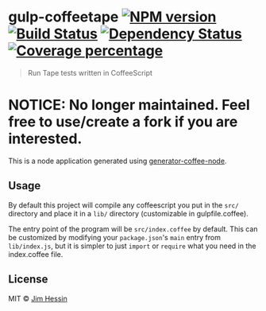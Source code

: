 # gulp-coffeetape [![NPM version][npm-image]][npm-url] [![Build Status][travis-image]][travis-url] [![Dependency Status][daviddm-image]][daviddm-url] [![Coverage percentage][coveralls-image]][coveralls-url]
> Run Tape tests written in CoffeeScript

# NOTICE: No longer maintained. Feel free to use/create a fork if you are interested.

This is a node application generated using [generator-coffee-node](https://github.com/jhessin/generator-coffee-node).

## Usage

By default this project will compile any coffeescript you put in the `src/` directory and place it in a `lib/` directory (customizable in gulpfile.coffee).

The entry point of the program will be `src/index.coffee` by default. This can be customized by modifying your `package.json`&#39;s `main` entry from `lib/index.js`, but it is simpler to just `import` or `require` what you need in the index.coffee file.

## License

MIT © [Jim Hessin](http://www.grillbrickstudios.com)


[npm-image]: https://badge.fury.io/js/gulp-coffeetape.svg
[npm-url]: https://npmjs.org/package/gulp-coffeetape
[travis-image]: https://travis-ci.org/jhessin/gulp-coffeetape.svg?branch=master
[travis-url]: https://travis-ci.org/jhessin/gulp-coffeetape
[daviddm-image]: https://david-dm.org/jhessin/gulp-coffeetape.svg?theme=shields.io
[daviddm-url]: https://david-dm.org/jhessin/gulp-coffeetape
[coveralls-image]: https://coveralls.io/repos/jhessin/gulp-coffeetape/badge.svg
[coveralls-url]: https://coveralls.io/r/jhessin/gulp-coffeetape
